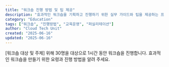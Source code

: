 ```yaml
---
title: "워크숍 진행 방법 및 팁 제공"
description: "효과적인 워크숍을 기획하고 진행하기 위한 실무 가이드와 팁을 제공하는 프롬프트"
category: "Education"
tags: ["워크숍", "진행방법", "교육운영", "퍼실리테이션"]
author: "Cloud Tech Unit"
created: "2025-06-16"
updated: "2025-06-16"
---
```


[워크숍 대상 및 주제] 위해 30명을 대상으로 1시간 동안 워크숍을 진행합니다. 효과적인 워크숍을 만들기 위한 요령과 진행 방법을 알려 주세요.
